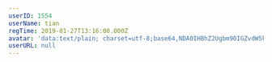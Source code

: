 ```yaml
---
userID: 1554
userName: tian
regTime: 2019-01-27T13:16:00.000Z
avatar: 'data:text/plain; charset=utf-8;base64,NDA0IHBhZ2Ugbm90IGZvdW5kCg=='
userURL: null
---
```



